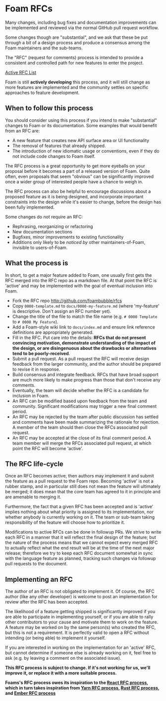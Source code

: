 # Foam RFCs

Many changes, including bug fixes and documentation improvements can be
implemented and reviewed via the normal GitHub pull request workflow.

Some changes though are "substantial", and we ask that these be put
through a bit of a design process and produce a consensus among the Foam
maintainers and the sub-teams.

The "RFC" (request for comments) process is intended to provide a
consistent and controlled path for new features to enter the project.

[Active RFC List](https://github.com/foambubble/rfcs/pulls)

Foam is still **actively developing** this process, and it will still change as
more features are implemented and the community settles on specific approaches
to feature development.

## When to follow this process

You should consider using this process if you intend to make "substantial"
changes to Foam or its documentation. Some examples that would benefit
from an RFC are:

   - A new feature that creates new API surface area or UI functionality
   - The removal of features that already shipped.
   - The introduction of new idiomatic usage or conventions, even if they
     do not include code changes to Foam itself.

The RFC process is a great opportunity to get more eyeballs on your proposal
before it becomes a part of a released version of Foam. Quite often, even
proposals that seem "obvious" can be significantly improved once a wider
group of interested people have a chance to weigh in.

The RFC process can also be helpful to encourage discussions about a proposed
feature as it is being designed, and incorporate important constraints into
the design while it's easier to change, before the design has been fully
implemented.

Some changes do not require an RFC:

  - Rephrasing, reorganizing or refactoring
  - New documentation sections
  - Bugfixes, minor improvements to existing functionality
  - Additions only likely to be _noticed by_ other maintainers-of-Foam,
  invisible to users-of-Foam.

## What the process is

In short, to get a major feature added to Foam, one usually first gets
the RFC merged into the RFC repo as a markdown file. At that point the RFC
is 'active' and may be implemented with the goal of eventual inclusion
into Foam.

* Fork the RFC repo http://github.com/foambubble/rfcs
* Copy `0000-template.md` to `docs/0000-my-feature.md` (where
'my-feature' is descriptive. Don't assign an RFC number yet).
* Change the title of the file to match the file name (e.g. `# 0000 Template` to `# 0000 My Feature`).
* Add a Foam-style wiki link to `docs/index.md` and ensure link reference definitions are appropriately generated.
* Fill in the RFC. Put care into the details: **RFCs that do not
present convincing motivation, demonstrate understanding of the
impact of the design, or are disingenuous about the drawbacks or
alternatives tend to be poorly-received**.
* Submit a pull request. As a pull request the RFC will receive design
feedback from the larger community, and the author should be prepared
to revise it in response.
* Build consensus and integrate feedback. RFCs that have broad support
are much more likely to make progress than those that don't receive any
comments.
* Eventually, the team will decide whether the RFC is a candidate
for inclusion in Foam.
* An RFC can be modified based upon feedback from the team and community.
Significant modifications may trigger a new final comment period.
* An RFC may be rejected by the team after public discussion has settled
and comments have been made summarizing the rationale for rejection. A member of
the team should then close the RFCs associated pull request.
* An RFC may be accepted at the close of its final comment period. A team
member will merge the RFCs associated pull request, at which point the RFC will
become 'active'.

## The RFC life-cycle

Once an RFC becomes active, then authors may implement it and submit the
feature as a pull request to the Foam repo. Becoming 'active' is not a rubber
stamp, and in particular still does not mean the feature will ultimately
be merged; it does mean that the core team has agreed to it in principle
and are amenable to merging it.

Furthermore, the fact that a given RFC has been accepted and is
'active' implies nothing about what priority is assigned to its
implementation, nor whether anybody is currently working on it. The team or 
sub-team taking responsibility of the feature will choose how to prioritize it. 

Modifications to active RFCs can be done in followup PRs. We strive
to write each RFC in a manner that it will reflect the final design of
the feature; but the nature of the process means that we cannot expect
every merged RFC to actually reflect what the end result will be at
the time of the next major release; therefore we try to keep each RFC
document somewhat in sync with the language feature as planned,
tracking such changes via followup pull requests to the document.

## Implementing an RFC

The author of an RFC is not obligated to implement it. Of course, the
RFC author (like any other developer) is welcome to post an
implementation for review after the RFC has been accepted.

The likelihood of a feature getting shipped is significantly improved if you are
able to participate in implementing yourself, or if you are able to rally other
contributors to your cause and motivate them to work on the feature. 
A feature may be worked on by the same person(s) who created the RFC, but
this is not a requirement. It is perfectly valid to open a RFC without intending
(or being able) to implement it yourself.

If you are interested in working on the implementation for an 'active'
RFC, but cannot determine if someone else is already working on it,
feel free to ask (e.g. by leaving a comment on the associated issue).

**This RFC process is subject to change. If it's not working for us, we'll improve it, or replace it with a more suitable process.**

**Foams's RFC process owes its inspiration to the [React RFC process], which in turn takes inspiration from [Yarn RFC process], [Rust RFC process], and [Ember RFC process]**

[React RFC process]: https://github.com/reactjs/rfcs
[Yarn RFC process]: https://github.com/yarnpkg/rfcs
[Rust RFC process]: https://github.com/rust-lang/rfcs
[Ember RFC process]: https://github.com/emberjs/rfcs
